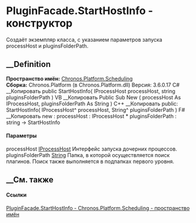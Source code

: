# PluginFacade.StartHostInfo - конструктор
Создаёт экземпляр класса, с указанием параметров запуска processHost и
pluginsFolderPath.
## __Definition
 **Пространство имён:**
[Chronos.Platform.Scheduling](N_Chronos_Platform_Scheduling.htm)  
 **Сборка:** Chronos.Platform (в Chronos.Platform.dll) Версия: 3.6.0.17
C# __Копировать
     public StartHostInfo(
    	IProcessHost processHost,
    	string pluginsFolderPath
    )
VB __Копировать
     Public Sub New ( 
    	processHost As IProcessHost,
    	pluginsFolderPath As String
    )
C++ __Копировать
     public:
    StartHostInfo(
    	IProcessHost^ processHost, 
    	String^ pluginsFolderPath
    )
F# __Копировать
     new : 
            processHost : IProcessHost * 
            pluginsFolderPath : string -> StartHostInfo
#### Параметры
processHost [IProcessHost](T_Chronos_Platform_Processes_IProcessHost.htm)
    Интерфейс запуска дочерних процессов.
pluginsFolderPath
[String](https://learn.microsoft.com/dotnet/api/system.string)
     Папка, в которой осуществляется поиск плагинов. Поиск также выполняется в подпапках первого уровня. 
## __См. также
#### Ссылки
[PluginFacade.StartHostInfo -
](T_Chronos_Platform_Scheduling_PluginFacade_StartHostInfo.htm)
[Chronos.Platform.Scheduling - пространство
имён](N_Chronos_Platform_Scheduling.htm)
